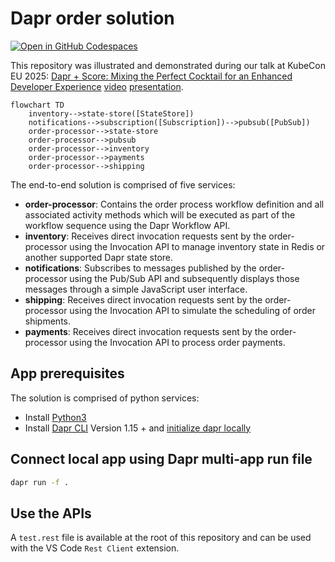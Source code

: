 # Dapr order solution

[![Open in GitHub Codespaces](https://github.com/codespaces/badge.svg)](https://codespaces.new/kendallroden/kubecon-dapr-score-demo)

This repository was illustrated and demonstrated during our talk at KubeCon EU 2025: [Dapr + Score: Mixing the Perfect Cocktail for an Enhanced Developer Experience](https://sched.co/1txGi) [video](https://youtu.be/-fGztPUuD8k?list=PLj6h78yzYM2MP0QhYFK8HOb8UqgbIkLMc) [presentation](https://static.sched.com/hosted_files/kccnceu2025/41/Dapr%20%2B%20Score%20%40%20KubeCon%20EU%202025.pdf?_gl=1*4edofk*_gcl_au*MTU2NDkwNDM0OC4xNzQ0MzEyMjI0LjE4NjU4NzM2NDQuMTc0NDc1NjY5OS4xNzQ0NzU2NzMx*FPAU*MTU2NDkwNDM0OC4xNzQ0MzEyMjI0).

```mermaid
flowchart TD
    inventory-->state-store([StateStore])
    notifications-->subscription([Subscription])-->pubsub([PubSub])
    order-processor-->state-store
    order-processor-->pubsub
    order-processor-->inventory
    order-processor-->payments
    order-processor-->shipping
```

The end-to-end solution is comprised of five services:

- **order-processor**: Contains the order process workflow definition and all associated activity methods which will be executed as part of the workflow sequence using the Dapr Workflow API.
- **inventory**: Receives direct invocation requests sent by the order-processor using the Invocation API to manage inventory state in Redis or another supported Dapr state store.
- **notifications**: Subscribes to messages published by the order-processor using the Pub/Sub API and subsequently displays those messages through a simple JavaScript user interface.
- **shipping**: Receives direct invocation requests sent by the order-processor using the Invocation API to simulate the scheduling of order shipments.
- **payments**: Receives direct invocation requests sent by the order-processor using the Invocation API to process order payments.

## App prerequisites

The solution is comprised of python services:

- Install [Python3](https://www.python.org/downloads/)
- Install [Dapr CLI](https://docs.dapr.io/getting-started/install-dapr-cli/) Version 1.15 + and [initialize dapr locally](https://docs.dapr.io/getting-started/install-dapr-selfhost/)

## Connect local app using Dapr multi-app run file

```bash
dapr run -f . 
```

## Use the APIs

A `test.rest` file is available at the root of this repository and can be used with the VS Code `Rest Client` extension.

